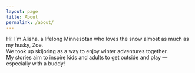 ```yaml
---
layout: page
title: About
permalink: /about/
---
```


Hi! I’m Alisha, a lifelong Minnesotan who loves the snow almost as much as my husky, Zoe.  
We took up skijoring as a way to enjoy winter adventures together.  
My stories aim to inspire kids and adults to get outside and play — especially with a buddy!
